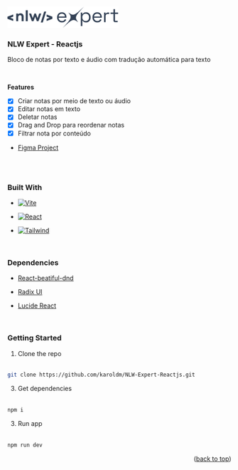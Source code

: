 <a name="readme-top"></a>
<br />

<div align="left">

<img src="src/assets/Logo.svg" alt="Logo">

<br />

<h3 align="left">NLW Expert - Reactjs</h3>

<p align="left">

Bloco de notas por texto e áudio com tradução automática para texto

<br /> 

<strong>Features</strong>
- [X] Criar notas por meio de texto ou áudio
- [X] Editar notas em texto
- [X] Deletar notas
- [X] Drag and Drop para reordenar notas
- [X] Filtrar nota por conteúdo     

* [Figma Project][Figma-url]

<br />
<br />

###  Built With

* [![Vite][Vite]][Vite-url]

* [![React][React]][React-url]

* [![Tailwind][Tailwind]][Tailwind-url]

<br />

###  Dependencies
* [React-beatiful-dnd][React-beatiful-dnd-url]
  
* [Radix UI][Radix-ui-url]
  
* [Lucide React][Lucide-react-url]

<br />

###  Getting Started


1. Clone the repo

```sh

git clone https://github.com/karoldm/NLW-Expert-Reactjs.git

```

3. Get dependencies

```sh

npm i

```

3. Run app

```sh

npm run dev

```

<p align="right">(<a href="#readme-top">back to top</a>)</p>

<!-- MARKDOWN LINKS & IMAGES -->


[linkedin-shield]: https://img.shields.io/badge/-LinkedIn-black.svg?style=for-the-badge&logo=linkedin&colorB=555

[linkedin-url]: https://linkedin.com/in/karoldm

[Vite]: https://img.shields.io/badge/vite-%23646CFF.svg?style=for-the-badge&logo=vite&logoColor=white

[Vite-url]: https://vitejs.dev/

[React]: https://img.shields.io/badge/dart-%230175C2.svg?style=for-the-badge&logo=dart&logoColor=white

[React-url]: https://react.dev/

[Tailwind]: https://img.shields.io/badge/tailwindcss-%2338B2AC.svg?style=for-the-badge&logo=tailwind-css&logoColor=white

[Tailwind-url]: https://tailwindcss.com/

[Figma-url]: [https://www.figma.com/file/Knnqcp8DQxTJs8kyI3tHVT/myplants?node-id=216%3A2](https://www.figma.com/community/file/1336456128647909148)

[Figma]: https://cdn-icons-png.flaticon.com/512/5968/5968705.png

[React-beatiful-dnd-url]: https://github.com/atlassian/react-beautiful-dnd

[Radix-ui-url]: https://www.radix-ui.com/

[Lucide-react-url]: https://lucide.dev/guide/packages/lucide-react

